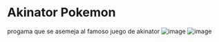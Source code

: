 # Akinator Pokemon
progama que se asemeja al famoso juego de akinator
![image](https://github.com/felix2680/Akinator/assets/74196394/6161ff98-6fcf-432d-9020-8f9edf9c4fef)
![image](https://github.com/felix2680/Akinator/assets/74196394/15c32055-db37-4444-bbfd-79845cf1c2a6)

